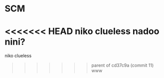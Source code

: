 # SCM
<<<<<<< HEAD
niko clueless
nadoo nini?
=======
niko clueless
>>>>>>> parent of cd37c9a (commit 11)
www